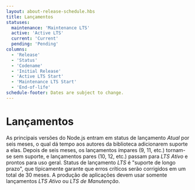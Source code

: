 ```yaml
---
layout: about-release-schedule.hbs
title: Lançamentos
statuses:
  maintenance: 'Maintenance LTS'
  active: 'Active LTS'
  current: 'Current'
  pending: 'Pending'
columns:
  - 'Release'
  - 'Status'
  - 'Codename'
  - 'Initial Release'
  - 'Active LTS Start'
  - 'Maintenance LTS Start'
  - 'End-of-life'
schedule-footer: Dates are subject to change.
---
```


<!--
# Releases
-->
# Lançamentos

<!--
Major Node.js versions enter _Current_ release status for six months, which gives library authors time to add support for them.
After six months, odd-numbered releases (9, 11, etc.) become unsupported, and even-numbered releases (10, 12, etc.) move to _Active LTS_ status and are ready for general use.
_LTS_ release status is "long-term support", which typically guarantees that critical bugs will be fixed for a total of 30 months.
Production applications should only use _Active LTS_ or _Maintenance LTS_ releases.
 -->

As principais versões do Node.js entram em status de lançamento _Atual_ por seis meses, o qual dá tempo aos autores da biblioteca adicionarem suporte a elas. Depois de seis meses, os lançamentos ímpares (9, 11, etc.) tornam-se sem suporte, e lançamentos pares (10, 12, etc.) passam para _LTS Ativo_ e prontos para uso geral.
Status de lançamento _LTS_ é "suporte de longo prazo", que tipicamente garante que erros críticos serão corrigidos em um total de 30 meses.
A produção de aplicações devem usar somente lançamentos _LTS Ativo_ ou _LTS de Manutenção_.
